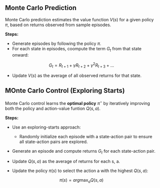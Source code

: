 ## Monte Carlo Prediction

Monte Carlo prediction estimates the value function $V(s)$ for a given policy $\pi$, based on returns observed from sample episodes.

**Steps:**

- Generate episodes by following the policy $\pi$.
- For each state in episodes, coompute the term $G_t$ from that state onward:

$$
G_t = R_{t+1} + \gamma R_{t+2} + \gamma ^ 2 R_{t+3} + \dots
$$

- Update $V(s)$ as the average of all observed returns for that state.


## MOnte Carlo Control (Exploring Starts)

Monte Carlo control learns the **optimal policy** $\pi ^\star$ by iteratively improving both the policy and action-value funtion $Q(s, a)$.

**Steps:**

- Use an exploring-starts approach:
    - Randomly initialize each episode with a state-action pair to ensure all state-action pairs are explored.

- Generate an episode and compute returns $G_t$ for each state-action pair.
- Update $Q(s, a)$ as the average of returns for each s, a.
- Update the policy $\pi(s)$ to select the action a with the highest $Q(s, a)$:

$$
\pi (s) = arg \max_a Q(s, a)
$$